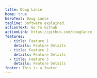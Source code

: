```yaml
---
title: Doug Lance
home: true
heroText: Doug Lance
tagline: Software explained.
actionText: Go To Github
actionLink: https://github.com/douglance
features:
  - title: Feature 1
    details: Feature Details
  - title: Feature 2
    details: Feature Details
  - title: Feature 3
    details: Feature Details
footer: This is a footer
---
```

